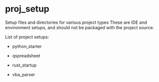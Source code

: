 # proj_setup

Setup files and directories for various project types 
These are IDE and environment setups, and should not be packaged with the project source.

List of project setups:

- python_starter

- qspreadsheet

- rust_startup

- vba_parser


